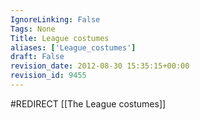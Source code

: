 ```yaml
---
IgnoreLinking: False
Tags: None
Title: League costumes
aliases: ['League_costumes']
draft: False
revision_date: 2012-08-30 15:35:15+00:00
revision_id: 9455
---
```


#REDIRECT [[The League costumes]]